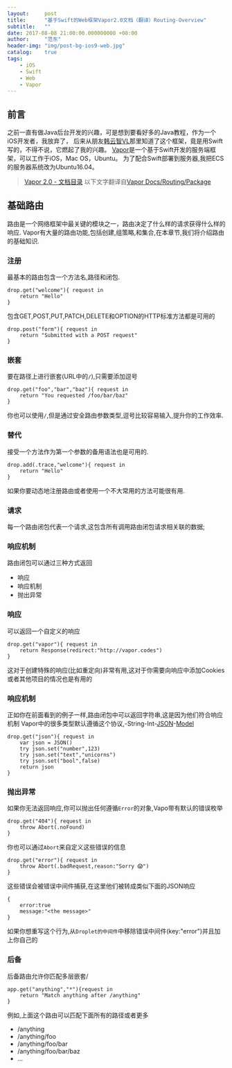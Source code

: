 ```yaml
---
layout:     post
title:      "基于Swift的Web框架Vapor2.0文档（翻译）Routing-Overview"
subtitle:   ""
date: 2017-08-08 21:00:00.000000000 +08:00
author:     "范东"
header-img: "img/post-bg-ios9-web.jpg"
catalog:    true
tags:
    - iOS
    - Swift
    - Web
    - Vapor
---
```

## 前言
之前一直有做Java后台开发的兴趣，可是想到要看好多的Java教程，作为一个iOS开发者，我放弃了，
后来从朋友[韩云智VL](http://www.jianshu.com/u/92f7630a351b)那里知道了这个框架，竟是用Swift写的，不得不说，它燃起了我的兴趣。
[Vapor](http://vapor.codes)是一个基于Swift开发的服务端框架，可以工作于iOS，Mac OS，Ubuntu。
为了配合Swift部署到服务器,我把ECS的服务器系统改为Ubuntu16.04。
> [Vapor 2.0 - 文档目录](http://blog.fandong.me/2017/08/01/iOS-SwiftVaporWeb/)
> 以下文字翻译自[Vapor Docs/Routing/Package](https://docs.vapor.codes/2.0/routing/overview/)

## 基础路由
路由是一个网络框架中最关键的模块之一，路由决定了什么样的请求获得什么样的响应.
Vapor有大量的路由功能,包括创建,组策略,和集合,在本章节,我们将介绍路由的基础知识.
### 注册
最基本的路由包含一个方法名,路径和闭包.

```
drop.get("welcome"){ request in
	return "Hello"
}
```
包含GET,POST,PUT,PATCH,DELETE和OPTION的HTTP标准方法都是可用的

```
drop.post("form"){ request in
	return "Submitted with a POST request"
}
```
### 嵌套
要在路径上进行嵌套(URL中的```/```),只需要添加逗号

```
drop.get("foo","bar","baz"){ request in
	return "You requested /foo/bar/baz"
}
```
你也可以使用```/```,但是通过安全路由参数类型,逗号比较容易输入,提升你的工作效率.
### 替代
接受一个方法作为第一个参数的备用语法也是可用的.

```
drop.add(.trace,"welcome"){ request in
	return "Hello"
}
```
如果你要动态地注册路由或者使用一个不大常用的方法可能很有用.
### 请求
每一个路由闭包代表一个请求,这包含所有调用路由闭包请求相关联的数据;
### 响应机制
路由闭包可以通过三种方式返回
 - 响应
 - 响应机制
 - 抛出异常
### 响应
可以返回一个自定义的响应

```
drop.get("vapor"){ request in
	return Response(redirect:"http://vapor.codes")
}
```
这对于创建特殊的响应(比如重定向)非常有用,这对于你需要向响应中添加Cookies或者其他项目的情况也是有用的
### 响应机制
正如你在前面看到的例子一样,路由闭包中可以返回字符串,这是因为他们符合响应机制
Vapor中的很多类型默认遵循这个协议,-String-Int-[JSON](https://docs.vapor.codes/2.0/json/package/)-[Model](https://docs.vapor.codes/2.0/fluent/model/)

```
drop.get("json"){ request in
	var json = JSON()
	try json.set("number",123)
	try json.set("text","unicorns")
	try json.set("bool",false)
	return json
}
```
### 抛出异常
如果你无法返回响应,你可以抛出任何遵循```Error```的对象,Vapo带有默认的错误枚举

```
drop.get("404"){ request in
	throw Abort(.noFound)
}
```
你也可以通过```Abort```来自定义这些错误的信息

```
drop.get("error"){ request in
	throw Abort(.badRequest,reason:"Sorry 😱")
}
```
这些错误会被错误中间件捕获,在这里他们被转成类似下面的JSON响应

```
{
	error:true
	message:"<the message>"
}
```
如果你想重写这个行为,从```Droplet的中间件```中移除错误中间件(key:"error")并且加上你自己的
### 后备
后备路由允许你匹配多层嵌套/

```
app.get("anything","*"){request in
	return "Match anything after /anything"
}
```
例如,上面这个路由可以匹配下面所有的路径或者更多

- /anything
- /anything/foo
- /anything/foo/bar
- /anything/foo/bar/baz
- ...